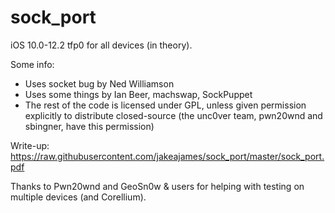 # sock_port

iOS 10.0-12.2 tfp0 for all devices (in theory).

Some info:
- Uses socket bug by Ned Williamson
- Uses some things by Ian Beer, machswap, SockPuppet
- The rest of the code is licensed under GPL, unless given permission explicitly to distribute closed-source (the unc0ver team, pwn20wnd and sbingner, have this permission)

Write-up: https://raw.githubusercontent.com/jakeajames/sock_port/master/sock_port.pdf

Thanks to Pwn20wnd and GeoSn0w & users for helping with testing on multiple devices (and Corellium).
